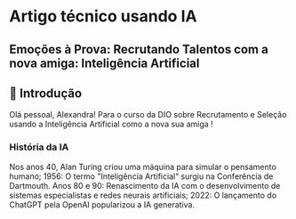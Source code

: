 # Artigo técnico usando IA

## Emoções à Prova: Recrutando Talentos com a nova amiga: Inteligência Artificial

## 🚀 Introdução

Olá pessoal, Alexandra! Para o curso da DIO sobre Recrutamento e Seleção usando a Inteligência Artificial como a nova sua amiga !

### História da IA
Nos anos 40, Alan Turing criou uma máquina para simular o pensamento humano;
1956: O termo "Inteligência Artificial“ surgiu na Conferência de Dartmouth.
Anos 80 e 90: Renascimento da IA com o desenvolvimento de sistemas especialistas e redes neurais artificiais;
2022: O lançamento do ChatGPT pela OpenAI popularizou a IA generativa.

